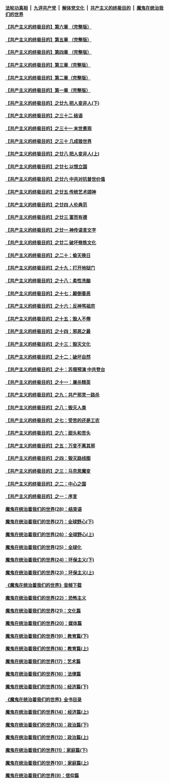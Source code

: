 ####  [法轮功真相](../../../../basic/blob/master/README.md?t=04260801) &nbsp;|&nbsp; [九评共产党](../../../../9ping.md/blob/master/README.md?t=04260801) &nbsp;|&nbsp; [解体党文化](../../../../jtdwh.md/blob/master/README.md?t=04260801)  &nbsp;|&nbsp; [共产主义的终极目的](../../../../gczydzjmd.md/blob/master/README.md?t=04260801) &nbsp;|&nbsp; [魔鬼在统治我们的世界](../../../../mgztzwmdsj.md/blob/master/README.md?t=04260801) 

#### [【共产主义的终极目的】第六章 （完整版）](../pages/nsc422/n11428913.md?t=04260801) 

#### [【共产主义的终极目的】第五章 （完整版）](../pages/nsc422/n11428912.md?t=04260801) 

#### [【共产主义的终极目的】第四章 （完整版）](../pages/nsc422/n11428907.md?t=04260801) 

#### [【共产主义的终极目的】第三章（完整版）](../pages/nsc422/n11428848.md?t=04260801) 

#### [【共产主义的终极目的】第二章（完整版）](../pages/nsc422/n11428831.md?t=04260801) 

#### [【共产主义的终极目的】第一章（完整版）](../pages/nsc422/n11417651.md?t=04260801) 

#### [【共产主义的终极目的】之廿九 把人变非人(下)](../pages/nsc422/n11344140.md?t=04260801) 

#### [【共产主义的终极目的】之三十二 结语](../pages/nsc422/n11360535.md?t=04260801) 

#### [【共产主义的终极目的】之三十一 末世景观](../pages/nsc422/n11351129.md?t=04260801) 

#### [【共产主义的终极目的】之三十 几成狼世界](../pages/nsc422/n11348280.md?t=04260801) 

#### [【共产主义的终极目的】之廿八 把人变非人(上)](../pages/nsc422/n11340492.md?t=04260801) 

#### [【共产主义的终极目的】之廿七 以恨立国](../pages/nsc422/n11336944.md?t=04260801) 

#### [【共产主义的终极目的】之廿六 中共对抗普世价值](../pages/nsc422/n11324785.md?t=04260801) 

#### [【共产主义的终极目的】之廿五 传统艺术颂神](../pages/nsc422/n11296396.md?t=04260801) 

#### [【共产主义的终极目的】之廿四 人伦典范](../pages/nsc422/n11296397.md?t=04260801) 

#### [【共产主义的终极目的】之廿三 富而有德](../pages/nsc422/n11283598.md?t=04260801) 

#### [【共产主义的终极目的】之廿一 神传语言文字](../pages/nsc422/n11263265.md?t=04260801) 

#### [【共产主义的终极目的】之廿二 破坏修炼文化](../pages/nsc422/n11245728.md?t=04260801) 

#### [【共产主义的终极目的】之二十：偷天换日](../pages/nsc422/n11238846.md?t=04260801) 

#### [【共产主义的终极目的】之十九：打开地狱门](../pages/nsc422/n11206376.md?t=04260801) 

#### [【共产主义的终极目的】之十八：柔性洗脑](../pages/nsc422/n11199994.md?t=04260801) 

#### [【共产主义的终极目的】之十七：颠倒善恶](../pages/nsc422/n11179782.md?t=04260801) 

#### [【共产主义的终极目的】之十六：反神骂祖宗](../pages/nsc422/n11166798.md?t=04260801) 

#### [【共产主义的终极目的】之十五：毁人不倦](../pages/nsc422/n11166792.md?t=04260801) 

#### [【共产主义的终极目的】之十四：邪恶之最](../pages/nsc422/n11150249.md?t=04260801) 

#### [【共产主义的终极目的】之十三：毁灭文化](../pages/nsc422/n11135227.md?t=04260801) 

#### [【共产主义的终极目的】之十二：破坏自然](../pages/nsc422/n11135214.md?t=04260801) 

#### [【共产主义的终极目的】之十：苏俄预演 中共登台](../pages/nsc422/n11118424.md?t=04260801) 

#### [【共产主义的终极目的】之十一：屠杀精英](../pages/nsc422/n11118442.md?t=04260801) 

#### [【共产主义的终极目的】之九：共产邪灵一路杀](../pages/nsc422/n11114139.md?t=04260801) 

#### [【共产主义的终极目的】之八：毁灭人类](../pages/nsc422/n11108503.md?t=04260801) 

#### [【共产主义的终极目的】之七：受苦的还是工农](../pages/nsc422/n11101809.md?t=04260801) 

#### [【共产主义的终极目的】之六：甜头和苦头](../pages/nsc422/n11096971.md?t=04260801) 

#### [【共产主义的终极目的】之五：万变不离其邪](../pages/nsc422/n11091285.md?t=04260801) 

#### [【共产主义的终极目的】之四：毁灭路线图](../pages/nsc422/n11086284.md?t=04260801) 

#### [【共产主义的终极目的】之三：马克思魔变](../pages/nsc422/n11061941.md?t=04260801) 

#### [【共产主义的终极目的】之二：中心之国](../pages/nsc422/n11047728.md?t=04260801) 

#### [【共产主义的终极目的】之一：序言](../pages/nsc422/n11086077.md?t=04260801) 

#### [魔鬼在统治着我们的世界(28)：结束语](../pages/nsc422/n10936246.md?t=04260801) 

#### [魔鬼在统治着我们的世界(27)：全球野心(下)](../pages/nsc422/n10928319.md?t=04260801) 

#### [魔鬼在统治着我们的世界(26)：全球野心(上)](../pages/nsc422/n10900318.md?t=04260801) 

#### [魔鬼在统治着我们的世界(25)：全球化](../pages/nsc422/n10788205.md?t=04260801) 

#### [魔鬼在统治着我们的世界(24)：环保主义(下)](../pages/nsc422/n10695307.md?t=04260801) 

#### [魔鬼在统治着我们的世界(23)：环保主义(上)](../pages/nsc422/n10688613.md?t=04260801) 

#### [《魔鬼在统治着我们的世界》音频下载](../pages/nsc422/n10635553.md?t=04260801) 

#### [魔鬼在统治着我们的世界(22)：恐怖主义](../pages/nsc422/n10614727.md?t=04260801) 

#### [魔鬼在统治着我们的世界(21)：文化篇](../pages/nsc422/n10597706.md?t=04260801) 

#### [魔鬼在统治着我们的世界(20)：媒体篇](../pages/nsc422/n10586579.md?t=04260801) 

#### [魔鬼在统治着我们的世界(19)：教育篇(下)](../pages/nsc422/n10564808.md?t=04260801) 

#### [魔鬼在统治着我们的世界(18)：教育篇(上)](../pages/nsc422/n10526970.md?t=04260801) 

#### [魔鬼在统治着我们的世界(17)：艺术篇](../pages/nsc422/n10499093.md?t=04260801) 

#### [魔鬼在统治着我们的世界(16)：法律篇](../pages/nsc422/n10485969.md?t=04260801) 

#### [魔鬼在统治着我们的世界(15)：经济篇(下)](../pages/nsc422/n10469975.md?t=04260801) 

#### [《魔鬼在统治着我们的世界》全书目录](../pages/nsc422/n10464261.md?t=04260801) 

#### [魔鬼在统治着我们的世界(14)：经济篇(上)](../pages/nsc422/n10457370.md?t=04260801) 

#### [魔鬼在统治着我们的世界(13)：政治篇(下)](../pages/nsc422/n10448270.md?t=04260801) 

#### [魔鬼在统治着我们的世界(12)：政治篇(上)](../pages/nsc422/n10444576.md?t=04260801) 

#### [魔鬼在统治着我们的世界(11)：家庭篇(下)](../pages/nsc422/n10440961.md?t=04260801) 

#### [魔鬼在统治着我们的世界(10)：家庭篇(上)](../pages/nsc422/n10435448.md?t=04260801) 

#### [魔鬼在统治着我们的世界(9)：信仰篇](../pages/nsc422/n10432159.md?t=04260801) 

